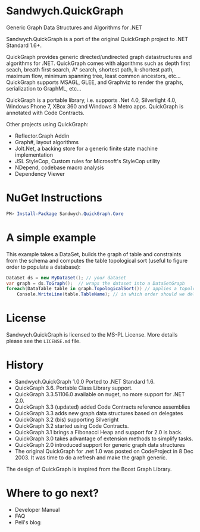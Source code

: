 
# Sandwych.QuickGraph

Generic Graph Data Structures and Algorithms for .NET

Sandwych.QuickGraph is a port of the original QuickGraph project to .NET Standard 1.6+.

QuickGraph provides generic directed/undirected graph datastructures and algorithms for .NET. QuickGraph comes with algorithms such as depth first seach, breath first search, A* search, shortest path, k-shortest path, maximum flow, minimum spanning tree, least common ancestors, etc... QuickGraph supports MSAGL, GLEE, and Graphviz to render the graphs, serialization to GraphML, etc...

QuickGraph is a portable library, i.e. supports .Net 4.0, Silverlight 4.0, Windows Phone 7, XBox 360 and Windows 8 Metro apps. QuickGraph is annotated with Code Contracts.

Other projects using QuickGraph:

* Reflector.Graph Addin
* Graph#, layout algorithms
* Jolt.Net, a backing store for a generic finite state machine implementation
* JSL StyleCop, Custom rules for Microsoft's StyleCop utility
* NDepend, codebase macro analysis
* Dependency Viewer

# NuGet Instructions

```powershell
PM> Install-Package Sandwych.QuickGraph.Core
```

# A simple example
This example takes a DataSet, builds the graph of table and constraints from the schema and computes the table topological sort (useful to figure order to populate a database):

```csharp
DataSet ds = new MyDataSet(); // your dataset
var graph = ds.ToGraph();  // wraps the dataset into a DataSetGraph
foreach(DataTable table in graph.TopologicalSort()) // applies a topological sort to the dataset graph
    Console.WriteLine(table.TableName); // in which order should we delete the tables?
```

# License

Sandwych.QuickGraph is licensed to the MS-PL License. More details please see the `LICENSE.md` file.

# History

* Sandwych.QuickGraph 1.0.0 Ported to .NET Standard 1.6.
* QuickGraph 3.6. Portable Class Library support.
* QuickGraph 3.3.51106.0 available on nuget, no more support for .NET 2.0.
* QuickGraph 3.3 (updated) added Code Contracts reference assemblies
* QuickGraph 3.3 adds new graph data structures based on delegates
* QuickGraph 3.2 (bis) supporting Silveright
* QuickGraph 3.2 started using Code Contracts.
* QuickGraph 3.1 brings a Fibonacci Heap and support for 2.0 is back.
* QuickGraph 3.0 takes advantage of extension methods to simplify tasks.
* QuickGraph 2.0 introduced support for generic graph data structures
* The original QuickGraph for .net 1.0 was posted on CodeProject in 8 Dec 2003. It was time to do a refresh and make the graph generic.


The design of QuickGraph is inspired from the Boost Graph Library.

# Where to go next?

* Developer Manual
* FAQ
* Peli's blog
